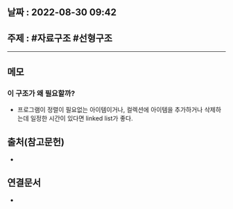 ## 날짜 : 2022-08-30 09:42

## 주제 : #자료구조 #선형구조 
----
## 메모
>


### 이 구조가 왜 필요할까?
- 프로그램이 정렬이 필요없는 아이템이거나, 컬렉션에 아이템을 추가하거나 삭제하는데 일정한 시간이 있다면 linked list가 좋다. 


## 출처(참고문헌)
- 

## 연결문서
- 
